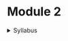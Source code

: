 # Module 2

<details>

<summary>Syllabus</summary>

**Problem and Solution Canvas**

* Orientation and customer needs assessment
* Market segmentation, value proposition, and competitive analysis
* Market validation, regulatory and legal considerations
* Customer profiling, persona development, validation, and feedback
* Pricing analysis, differentiation strategy, and benchmarking

</details>

